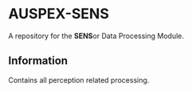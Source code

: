 # AUSPEX-SENS
A repository for the **SENS**or Data Processing Module.


## Information

Contains all perception related processing.
